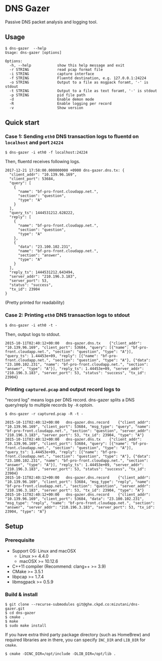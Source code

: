 DNS Gazer
============

Passive DNS packet analysis and logging tool.

Usage
--------

```
$ dns-gazer  --help
Usage: dns-gazer [options]

Options:
  -h, --help            show this help message and exit
  -r STRING             read pcap format file
  -i STRING             capture interface
  -f STRING             Fluentd destination, e.g. 127.0.0.1:24224
  -o STRING             Output to a file as msgpack foramt, '-' is stdout
  -t STRING             Output to a file as text foramt, '-' is stdout
  -p STRING             pid file path
  -d                    Enable demon mode
  -R                    Enable logging per record
  -v                    Show version
```

Quick start
----------

### Case 1: Sending `eth0` DNS transaction logs to fluentd on `localhost` and port `24224`


```shell
$ dns-gazer -i eth0 -f localhost:24224
```

Then, fluentd receives following logs.

```
2017-12-21 17:58:00.000000000 +0900 dns-gazer.dns.tx: {
  "client_addr": "10.139.96.169",
  "client_port": 53684,
  "query": [
    {
      "name": "bf-pro-front.cloudapp.net.",
      "section": "question",
      "type": "A"
    }
  ],
  "query_ts": 1444531212.628222,
  "reply": [
    {
      "name": "bf-pro-front.cloudapp.net.",
      "section": "question",
      "type": "A"
    },
    {
      "data": "23.100.102.231",
      "name": "bf-pro-front.cloudapp.net.",
      "section": "answer",
      "type": "A"
    }
  ],
  "reply_ts": 1444531212.643494,
  "server_addr": "210.196.3.183",
  "server_port": 53,
  "status": "success",
  "tx_id": 23904
}
```

(Pretty printed for readability)

### Case 2: Printing `eth0` DNS transaction logs to stdout

```shell
$ dns-gazer -i eth0 -t -
```

Then, output logs to stdout.

```
2015-10-11T02:40:12+00:00	dns-gazer.dns.tx	{"client_addr": "10.139.96.169", "client_port": 53684, "query": [{"name": "bf-pro-front.cloudapp.net.", "section": "question", "type": "A"}], "query_ts": 1.44453e+09, "reply": [{"name": "bf-pro-front.cloudapp.net.", "section": "question", "type": "A"}, {"data": "23.100.102.231", "name": "bf-pro-front.cloudapp.net.", "section": "answer", "type": "A"}], "reply_ts": 1.44453e+09, "server_addr": "210.196.3.183", "server_port": 53, "status": "success", "tx_id": 23904}
```

### Printing `captured.pcap` and output record logs to 

"record log" means logs per DNS record. dns-gazer splits a DNS query/reply to multiple records by `-R` optoin. 

```shell
$ dns-gazer -r captured.pcap -R -t -
```

```
2015-10-11T02:40:12+00:00	dns-gazer.dns.record	{"client_addr": "10.139.96.169", "client_port": 53684, "msg_type": "query", "name": "bf-pro-front.cloudapp.net.", "section": "question", "server_addr": "210.196.3.183", "server_port": 53, "tx_id": 23904, "type": "A"}
2015-10-11T02:40:12+00:00	dns-gazer.dns.tx	{"client_addr": "10.139.96.169", "client_port": 53684, "query": [{"name": "bf-pro-front.cloudapp.net.", "section": "question", "type": "A"}], "query_ts": 1.44453e+09, "reply": [{"name": "bf-pro-front.cloudapp.net.", "section": "question", "type": "A"}, {"data": "23.100.102.231", "name": "bf-pro-front.cloudapp.net.", "section": "answer", "type": "A"}], "reply_ts": 1.44453e+09, "server_addr": "210.196.3.183", "server_port": 53, "status": "success", "tx_id": 23904}
2015-10-11T02:40:12+00:00	dns-gazer.dns.record	{"client_addr": "10.139.96.169", "client_port": 53684, "msg_type": "reply", "name": "bf-pro-front.cloudapp.net.", "section": "question", "server_addr": "210.196.3.183", "server_port": 53, "tx_id": 23904, "type": "A"}
2015-10-11T02:40:12+00:00	dns-gazer.dns.record	{"client_addr": "10.139.96.169", "client_port": 53684, "data": "23.100.102.231", "msg_type": "reply", "name": "bf-pro-front.cloudapp.net.", "section": "answer", "server_addr": "210.196.3.183", "server_port": 53, "tx_id": 23904, "type": "A"}

```


Setup
----------


### Prerequisite

- Support OS: Linux and macOSX
    - Linux >= 4.4.0
    - macOSX >= 10.12.6
- C++11 compiler (Recommend: clang++ >= 3.9)
- CMake >= 3.5.1
- libpcap >= 1.7.4
- libmsgpack >= 0.5.9

### Build & install

```shell
$ git clone --recurse-submodules git@ghe.ckpd.co:mizutani/dns-gazer.git
$ cd dns-gazer
$ cmake .
$ make
$ sudo make install
```

If you have extra third party package directory (such as HomeBrew) and required libraries are in there, you can specify `INC_DIR` and `LIB_DIR` for `cmake`.

```shell
$ cmake -DINC_DIR=/opt/include -DLIB_DIR=/opt/lib .
```




